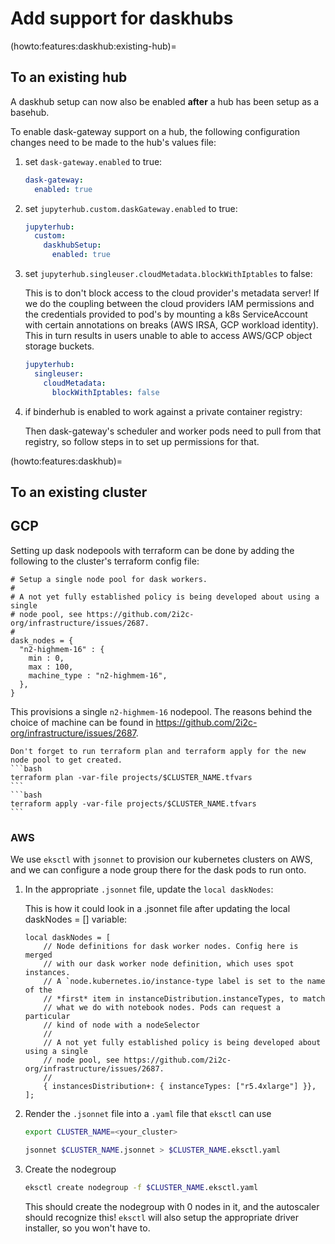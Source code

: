 # Add support for daskhubs

(howto:features:daskhub:existing-hub)=
## To an existing hub

A daskhub setup can now also be enabled **after** a hub has been setup as a basehub.

To enable dask-gateway support on a hub, the following configuration changes need to be made to the hub's values file:

1. set `dask-gateway.enabled` to true:

    ```yaml
    dask-gateway:
      enabled: true
    ```

1. set `jupyterhub.custom.daskGateway.enabled` to true:

    ```yaml
    jupyterhub:
      custom:
        daskhubSetup:
          enabled: true
    ```

1. set `jupyterhub.singleuser.cloudMetadata.blockWithIptables` to false:

    This is to don't block access to the cloud provider's metadata server!
    If we do the coupling between the cloud providers IAM permissions and
    the credentials provided to pod's by mounting a k8s ServiceAccount
    with certain annotations on breaks (AWS IRSA, GCP workload identity).
    This in turn results in users unable to able to access AWS/GCP object
    storage buckets.

    ```yaml
    jupyterhub:
      singleuser:
        cloudMetadata:
          blockWithIptables: false
    ```

1. if binderhub is enabled to work against a private container registry:

    Then dask-gateway's scheduler and worker pods need to pull from that
    registry, so follow steps in [](features:binderhub-service:private-registry)
    to set up permissions for that.

(howto:features:daskhub)=
## To an existing cluster

## GCP

Setting up dask nodepools with terraform can be done by adding the following to the cluster's terraform config file:

```
# Setup a single node pool for dask workers.
#
# A not yet fully established policy is being developed about using a single
# node pool, see https://github.com/2i2c-org/infrastructure/issues/2687.
#
dask_nodes = {
  "n2-highmem-16" : {
    min : 0,
    max : 100,
    machine_type : "n2-highmem-16",
  },
}
```

This provisions a single `n2-highmem-16` nodepool. The reasons behind the choice of machine can be found in https://github.com/2i2c-org/infrastructure/issues/2687.

````{tip}
Don't forget to run terraform plan and terraform apply for the new node pool to get created.
```bash
terraform plan -var-file projects/$CLUSTER_NAME.tfvars
```
```bash
terraform apply -var-file projects/$CLUSTER_NAME.tfvars
```
````

### AWS

We use `eksctl` with `jsonnet` to provision our kubernetes clusters on
AWS, and we can configure a node group there for the dask pods to run onto.

1. In the appropriate `.jsonnet` file, update the `local daskNodes`:

    This is how it could look in a .jsonnet file after updating the local daskNodes = [] variable:

    ```
    local daskNodes = [
        // Node definitions for dask worker nodes. Config here is merged
        // with our dask worker node definition, which uses spot instances.
        // A `node.kubernetes.io/instance-type label is set to the name of the
        // *first* item in instanceDistribution.instanceTypes, to match
        // what we do with notebook nodes. Pods can request a particular
        // kind of node with a nodeSelector
        //
        // A not yet fully established policy is being developed about using a single
        // node pool, see https://github.com/2i2c-org/infrastructure/issues/2687.
        //
        { instancesDistribution+: { instanceTypes: ["r5.4xlarge"] }},
    ];
    ```

2. Render the `.jsonnet` file into a `.yaml` file that `eksctl` can use

   ```bash
   export CLUSTER_NAME=<your_cluster>
   ```

   ```bash
   jsonnet $CLUSTER_NAME.jsonnet > $CLUSTER_NAME.eksctl.yaml
   ```

3. Create the nodegroup

   ```bash
   eksctl create nodegroup -f $CLUSTER_NAME.eksctl.yaml
   ```

   This should create the nodegroup with 0 nodes in it, and the
   autoscaler should recognize this! `eksctl` will also setup the
   appropriate driver installer, so you won't have to.
